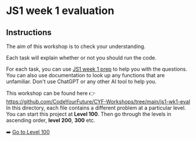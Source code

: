 # JS1 week 1 evaluation

## Instructions

The aim of this workshop is to check your understanding.

Each task will explain whether or not you should run the code.

For each task, you can use [JS1 week 1 prep](https://curriculum.codeyourfuture.io/js1/sprints/1/prep/)
to help you with the questions.
You can also use documentation to look up any functions that are unfamiliar.
Don't use ChatGPT or any other AI tool to help you.

This workshop can be found here 👉 https://github.com/CodeYourFuture/CYF-Workshops/tree/main/js1-wk1-eval
In this directory, each file contains a different problem at a particular level.
You can start this project at **Level 100**.
Then go through the levels in ascending order, **level 200**, **300** etc.

➡️ [Go to Level 100](https://github.com/CodeYourFuture/CYF-Workshops/blob/main/js1-wk1-eval/level-100.js)
